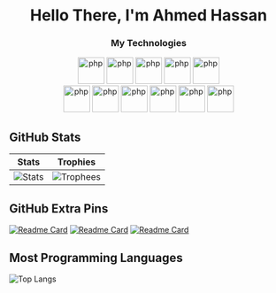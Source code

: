 <h1 align="center">Hello There, I'm  Ahmed Hassan</h1>
<h3 align="center">My Technologies</h3>
<div align="center">
 
 
<a width="36" height="36" alt="bootstrap" >
        <img src="https://skillicons.dev/icons?i=bootstrap" width="48" height="48" alt="php" />

</a>
 

<a width="36" height="36" alt="tailwind" >
        <img src="https://skillicons.dev/icons?i=tailwind" width="48" height="48" alt="php" />

</a>
 

<a width="36" height="36" alt="JavaScript" >
        <img src="https://skillicons.dev/icons?i=javascript" width="48" height="48" alt="php" />

</a>


<a width="36" height="36" alt="vite" >
        <img src="https://skillicons.dev/icons?i=vite" width="48" height="48" alt="php" />

</a>


<a width="36" height="36" alt="react" >
        <img src="https://skillicons.dev/icons?i=react" width="48" height="48" alt="php" />

</a>
<br>
<a> 
<img src="https://skillicons.dev/icons?i=nodejs" width="48" height="48" alt="php" />
</a>

<a> 
<img src="https://skillicons.dev/icons?i=mongodb" width="48" height="48" alt="php" />
</a>
<a> 
<img src="https://skillicons.dev/icons?i=php" width="48" height="48" alt="php" />
</a>


<a> 
<img src="https://skillicons.dev/icons?i=laravel" width="48" height="48" alt="php" />
</a>


<a> 
<img src="https://skillicons.dev/icons?i=mysql" width="48" height="48" alt="php" />
</a>


<a> 
<img src="https://skillicons.dev/icons?i=python" width="48" height="48" alt="php" />
</a>

</div>



## GitHub Stats 
| Stats | Trophies  
| --- | --- |
| ![Stats](https://github-readme-stats.vercel.app/api?username=AHMED1CB&theme=radical&show_icons=true&count_private=true&hide_title=true&bg_color=00000000&border_color=00000000) | ![Trophees](https://github-profile-trophy.vercel.app/?username=AHMED1CB&theme=radical&column=3&no-frame=true&no-bg=true) |



## GitHub Extra Pins
[![Readme Card](https://github-readme-stats.vercel.app/api/pin/?username=AHMED1CB&repo=Softy&theme=radical)](https://github.com/AHMED1CB/Softy)
[![Readme Card](https://github-readme-stats.vercel.app/api/pin/?username=AHMED1CB&repo=Realtime-Chat-App&theme=radical)](https://github.com/AHMED1CB/Realtime-Chat-App)
[![Readme Card](https://github-readme-stats.vercel.app/api/pin/?username=AHMED1CB&repo=codelink&theme=radical)](https://github.com/AHMED1CB/codelink)

## Most Programming Languages

![Top Langs](https://github-readme-stats.vercel.app/api/top-langs/?username=AHMED1CB&theme=radical&i=4)
